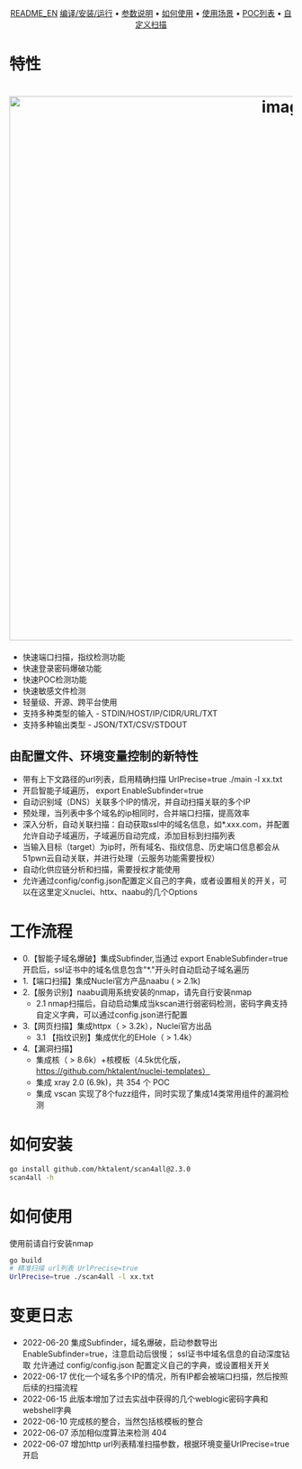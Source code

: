 <p align="center">
   <a href="/README_EN.md">README_EN</a>
   <a href="/static/Installation.md">编译/安装/运行</a> •
   <a href="/static/usage.md">参数说明</a> •
   <a href="/static/running.md">如何使用</a> •
   <a href="/static/scenario.md">使用场景</a> •
   <a href="/static/pocs.md">POC列表</a> •
   <a href="/static/development.md">自定义扫描</a>
</p>

# 特性

<h1 align="center">
<img width="966" alt="image" src="https://user-images.githubusercontent.com/18223385/175191886-aec31972-d81b-46f4-b6ac-70debd2508e7.png">
</h1>

- 快速端口扫描，指纹检测功能
- 快速登录密码爆破功能
- 快速POC检测功能
- 快速敏感文件检测
- 轻量级、开源、跨平台使用
- 支持多种类型的输入 - STDIN/HOST/IP/CIDR/URL/TXT
- 支持多种输出类型 - JSON/TXT/CSV/STDOUT

## 由配置文件、环境变量控制的新特性
- 带有上下文路径的url列表，启用精确扫描 UrlPrecise=true ./main -l xx.txt
- 开启智能子域遍历， export EnableSubfinder=true
- 自动识别域（DNS）关联多个IP的情况，并自动扫描关联的多个IP
- 预处理，当列表中多个域名的ip相同时，合并端口扫描，提高效率
- 深入分析，自动关联扫描：自动获取ssl中的域名信息，如*.xxx.com，并配置允许自动子域遍历，子域遍历自动完成，添加目标到扫描列表
- 当输入目标（target）为ip时，所有域名、指纹信息、历史端口信息都会从51pwn云自动关联，并进行处理（云服务功能需要授权）
- 自动化供应链分析和扫描，需要授权才能使用
- 允许通过config/config.json配置定义自己的字典，或者设置相关的开关，可以在这里定义nuclei、httx、naabu的几个Options

# 工作流程
- 0.【智能子域名爆破】集成Subfinder,当通过 export EnableSubfinder=true 开启后，ssl证书中的域名信息包含"*."开头时自动启动子域名遍历
- 1.【端口扫描】集成Nuclei官方产品naabu ( > 2.1k)
- 2.【服务识别】naabu调用系统安装的nmap，请先自行安装nmap
  * 2.1 nmap扫描后，自动启动集成当kscan进行弱密码检测，密码字典支持自定义字典，可以通过config.json进行配置
- 3.【网页扫描】集成httpx（ > 3.2k），Nuclei官方出品
  * 3.1 【指纹识别】集成优化的EHole（ > 1.4k）
- 4.【漏洞扫描】
  * 集成核（ > 8.6k）+核模板（4.5k优化版，https://github.com/hktalent/nuclei-templates）
  * 集成 xray 2.0 (6.9k)，共 354 个 POC
  * 集成 vscan 实现了8个fuzz组件，同时实现了集成14类常用组件的漏洞检测

# 如何安装
```bash
go install github.com/hktalent/scan4all@2.3.0
scan4all -h
```
# 如何使用
使用前请自行安装nmap
```bash
go build
# 精准扫描 url列表 UrlPrecise=true
UrlPrecise=true ./scan4all -l xx.txt
```

# 变更日志
- 2022-06-20 集成Subfinder，域名爆破，启动参数导出EnableSubfinder=true，注意启动后很慢； ssl证书中域名信息的自动深度钻取
  允许通过 config/config.json 配置定义自己的字典，或设置相关开关
- 2022-06-17 优化一个域名多个IP的情况，所有IP都会被端口扫描，然后按照后续的扫描流程
- 2022-06-15 此版本增加了过去实战中获得的几个weblogic密码字典和webshell字典
- 2022-06-10 完成核的整合，当然包括核模板的整合
- 2022-06-07 添加相似度算法来检测 404
- 2022-06-07 增加http url列表精准扫描参数，根据环境变量UrlPrecise=true开启